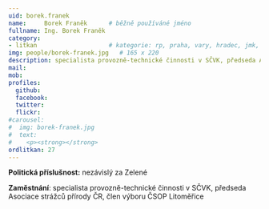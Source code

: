 ```yaml
---
uid: borek.franek
name:     Borek Franěk  	# běžně používáné jméno
fullname: Ing. Borek Franěk
category:
- litkan                 	# kategorie: rp, praha, vary, hradec, jmk, senat
img: people/borek-franek.jpg   # 165 x 220
description: specialista provozně-technické činnosti v SČVK, předseda Asociace strážců přírody ČR, člen výboru ČSOP Litoměřice
mail:
mob:
profiles:
  github:
  facebook:
  twitter: 
  flickr:
#carousel:
#  img: borek-franek.jpg
#  text:
#    <p><strong></strong>
ordlitkan: 27
---
```


**Politická příslušnost:** nezávislý za Zelené

**Zaměstnání**: specialista provozně-technické činnosti v SČVK, předseda Asociace strážců přírody ČR, člen výboru ČSOP Litoměřice
